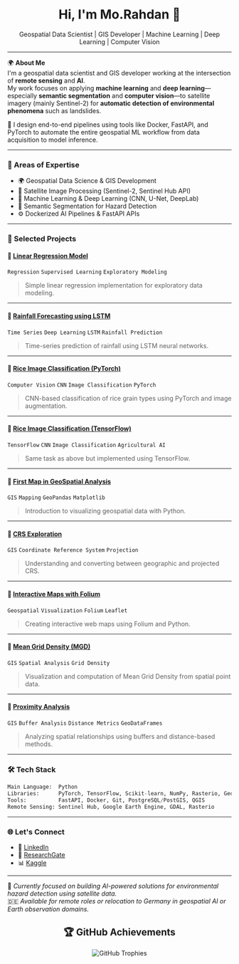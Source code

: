 <h1 align="center">Hi, I'm Mo.Rahdan 👋</h1>

<p align="center">
  Geospatial Data Scientist | GIS Developer | Machine Learning | Deep Learning | Computer Vision  
</p>

---

🌍 **About Me**  
I'm a geospatial data scientist and GIS developer working at the intersection of **remote sensing** and **AI**.  
My work focuses on applying **machine learning** and **deep learning**—especially **semantic segmentation** and **computer vision**—to satellite imagery (mainly Sentinel-2) for **automatic detection of environmental phenomena** such as landslides.

🚀 I design end-to-end pipelines using tools like Docker, FastAPI, and PyTorch to automate the entire geospatial ML workflow from data acquisition to model inference.

---

### 🔬 Areas of Expertise

- 🌍 Geospatial Data Science & GIS Development  
- 🚁 Satellite Image Processing (Sentinel-2, Sentinel Hub API)  
- 🤖 Machine Learning & Deep Learning (CNN, U-Net, DeepLab)  
- 🧠 Semantic Segmentation for Hazard Detection  
- ⚙️ Dockerized AI Pipelines & FastAPI APIs

---

### 📂 Selected Projects

#### 🔹 [Linear Regression Model](https://www.kaggle.com/code/mohammadrahdanmofrad/linear-regression-model)  
`Regression` `Supervised Learning` `Exploratory Modeling`  
> Simple linear regression implementation for exploratory data modeling.

---

#### 🔹 [Rainfall Forecasting using LSTM](https://www.kaggle.com/code/mohammadrahdanmofrad/rainfall-forecasting-using-lstm)  
`Time Series` `Deep Learning` `LSTM` `Rainfall Prediction`  
> Time-series prediction of rainfall using LSTM neural networks.

---

#### 🔹 [Rice Image Classification (PyTorch)](https://www.kaggle.com/code/mohammadrahdanmofrad/rice-image-classification-cnn-pytorch)  
`Computer Vision` `CNN` `Image Classification` `PyTorch`  
> CNN-based classification of rice grain types using PyTorch and image augmentation.

---

#### 🔹 [Rice Image Classification (TensorFlow)](https://www.kaggle.com/code/mohammadrahdanmofrad/rice-image-classification-cnn-tensorflow)  
`TensorFlow` `CNN` `Image Classification` `Agricultural AI`  
> Same task as above but implemented using TensorFlow.

---

#### 🔹 [First Map in GeoSpatial Analysis](https://www.kaggle.com/code/mohammadrahdanmofrad/ex-1-geospatial-analysis-first-map)  
`GIS` `Mapping` `GeoPandas` `Matplotlib`  
> Introduction to visualizing geospatial data with Python.

---

#### 🔹 [CRS Exploration](https://www.kaggle.com/code/mohammadrahdanmofrad/ex-2-geospatial-analysis-crs)  
`GIS` `Coordinate Reference System` `Projection`  
> Understanding and converting between geographic and projected CRS.

---

#### 🔹 [Interactive Maps with Folium](https://www.kaggle.com/code/mohammadrahdanmofrad/ex-3-geospatial-analysis-interactive-maps)  
`Geospatial` `Visualization` `Folium` `Leaflet`  
> Creating interactive web maps using Folium and Python.

---

#### 🔹 [Mean Grid Density (MGD)](https://www.kaggle.com/code/mohammadrahdanmofrad/ex-4-geospatial-analysis-mgd)  
`GIS` `Spatial Analysis` `Grid Density`  
> Visualization and computation of Mean Grid Density from spatial point data.

---

#### 🔹 [Proximity Analysis](https://www.kaggle.com/code/mohammadrahdanmofrad/proximity-analysis)  
`GIS` `Buffer Analysis` `Distance Metrics` `GeoDataFrames`  
> Analyzing spatial relationships using buffers and distance-based methods.

---

### 🛠 Tech Stack

```python
Main Language:  Python  
Libraries:      PyTorch, TensorFlow, Scikit-learn, NumPy, Rasterio, GeoPandas, OpenCV  
Tools:          FastAPI, Docker, Git, PostgreSQL/PostGIS, QGIS  
Remote Sensing: Sentinel Hub, Google Earth Engine, GDAL, Rasterio  
```

---

### 🌐 Let's Connect

- 🔗 [LinkedIn](https://www.linkedin.com/in/mo-rahdan-149554265/)  
- 🧪 [ResearchGate](https://www.researchgate.net/profile/Mohamad-Rahdan-Mofrad)  
- 📊 [Kaggle](https://www.kaggle.com/mohammadrahdanmofrad)  

---

🌟 _Currently focused on building AI-powered solutions for environmental hazard detection using satellite data._  
🇩🇪 _Available for remote roles or relocation to Germany in geospatial AI or Earth observation domains._


<h2 align="center">🏆 GitHub Achievements</h2>

<p align="center">
  <img src="https://github-profile-trophy.vercel.app/?username=mohamadrahdan&theme=gruvbox&no-frame=true&rank=SSS,SS,S,AAA,AA,A,B" alt="GitHub Trophies" />
</p>
